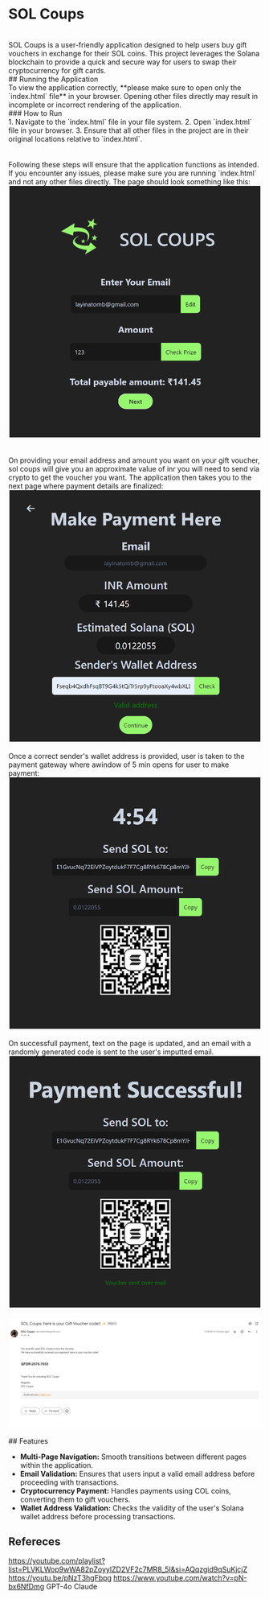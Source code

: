 # SOL Coups
<br>
SOL Coups is a user-friendly application designed to help users buy gift vouchers in exchange for their SOL coins. This project leverages the Solana blockchain to provide a quick and secure way for users to swap their cryptocurrency for gift cards. 
<br>
## Running the Application
<br>
To view the application correctly, **please make sure to open only the `index.html` file** in your browser. Opening other files directly may result in incomplete or incorrect rendering of the application.
<br>
### How to Run
<br>
1. Navigate to the `index.html` file in your file system.
2. Open `index.html` file in your browser.
3. Ensure that all other files in the project are in their original locations relative to `index.html`.
<br>
<br>
<br>
Following these steps will ensure that the application functions as intended. If you encounter any issues, please make sure you are running `index.html` and not any other files directly. The page should look something like this:
<div style="text-align: center;">
  <img src="images/page1.png" alt="Page 1" width="500" height= "500">
</div>
<br>
<br>
On providing your email address and amount you want on your gift voucher, sol coups will give you an approximate value of inr you will need to send via crypto to get the voucher you want. The application then takes you to the next page where payment details are finalized:
<div style="text-align: center;">
  <img src="images/page2.png" alt="Page 2" width="500" height= "500">
</div
<br>
<br>  
Once a correct sender's wallet address is provided, user is taken to the payment gateway where awindow of 5 min opens for user to make payment:
<div style="text-align: center;">
  <img src="images/page3.1.png" alt="Page 3.1" width="500" height= "500">
</div
<br>
<br>
On successfull payment, text on the page is updated, and an email with a randomly generated code is sent to the user's imputted email.
<div style="text-align: center;">
  <img src="images/page3.2.png" alt="Page 3.2" width="500" height= "500">
</div
<br>
<br>
<div style="text-align: center;">
  <img src="images/email.png" alt="Email" >
</div
<br>
<br>
## Features

- **Multi-Page Navigation:** Smooth transitions between different pages within the application.
- **Email Validation:** Ensures that users input a valid email address before proceeding with transactions.
- **Cryptocurrency Payment:** Handles payments using COL coins, converting them to gift vouchers.
- **Wallet Address Validation:** Checks the validity of the user's Solana wallet address before processing transactions.

## Refereces

https://youtube.com/playlist?list=PLVKLWop9wWA82pZoyylZD2VF2c7MR8_5I&si=AQqzgid9qSuKjcjZ
https://youtu.be/pNzT3hgFbpg
https://www.youtube.com/watch?v=pN-bx6NfDmg
GPT-4o
Claude
